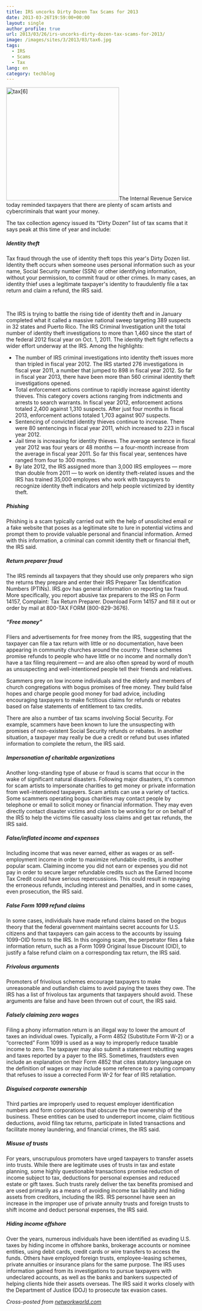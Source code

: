 ```yaml
---
title: IRS uncorks Dirty Dozen Tax Scams for 2013
date: 2013-03-26T19:59:00+00:00
layout: single
author_profile: true
url: 2013/03/26/irs-uncorks-dirty-dozen-tax-scams-for-2013/
image: /images/sites/3/2013/03/tax6.jpg
tags:
  - IRS
  - Scams
  - Tax
lang: en
category: techblog
---
```

[<img class="alignright size-medium wp-image-6489" alt="tax[6]" src="/images/2013/03/tax6-300x300.jpg" width="300" height="300" srcset="/images/sites/3/2013/03/tax6-300x300.jpg 300w, /images/sites/3/2013/03/tax6-150x150.jpg 150w, /images/sites/3/2013/03/tax6.jpg 347w" sizes="(max-width: 300px) 100vw, 300px" />](/images/2013/03/tax6.jpg)The Internal Revenue Service today reminded taxpayers that there are plenty of scam artists and cybercriminals that want your money.

The tax collection agency issued its “Dirty Dozen” list of tax scams that it says peak at this time of year and include:

##### Identity theft

Tax fraud through the use of identity theft tops this year's Dirty Dozen list. Identity theft occurs when someone uses personal information such as your name, Social Security number (SSN) or other identifying information, without your permission, to commit fraud or other crimes. In many cases, an identity thief uses a legitimate taxpayer's identity to fraudulently file a tax return and claim a refund, the IRS said.

&nbsp;

The IRS is trying to battle the rising tide of identity theft and in January completed what it called a massive national sweep targeting 389 suspects in 32 states and Puerto Rico. The IRS Criminal Investigation unit the total number of identity theft investigations to more than 1,460 since the start of the federal 2012 fiscal year on Oct. 1, 2011. The identity theft fight reflects a wider effort underway at the IRS. Among the highlights:

  * The number of IRS criminal investigations into identity theft issues more than tripled in fiscal year 2012. The IRS started 276 investigations in fiscal year 2011, a number that jumped to 898 in fiscal year 2012. So far in fiscal year 2013, there have been more than 560 criminal identity theft investigations opened.
  * Total enforcement actions continue to rapidly increase against identity thieves. This category covers actions ranging from indictments and arrests to search warrants. In fiscal year 2012, enforcement actions totaled 2,400 against 1,310 suspects. After just four months in fiscal 2013, enforcement actions totaled 1,703 against 907 suspects.
  * Sentencing of convicted identity thieves continue to increase. There were 80 sentencings in fiscal year 2011, which increased to 223 in fiscal year 2012.
  * Jail time is increasing for identity thieves. The average sentence in fiscal year 2012 was four years or 48 months — a four-month increase from the average in fiscal year 2011. So far this fiscal year, sentences have ranged from four to 300 months.
  * By late 2012, the IRS assigned more than 3,000 IRS employees — more than double from 2011 — to work on identity theft-related issues and the IRS has trained 35,000 employees who work with taxpayers to recognize identity theft indicators and help people victimized by identity theft.

##### Phishing

Phishing is a scam typically carried out with the help of unsolicited email or a fake website that poses as a legitimate site to lure in potential victims and prompt them to provide valuable personal and financial information. Armed with this information, a criminal can commit identity theft or financial theft, the IRS said.

##### Return preparer fraud

The IRS reminds all taxpayers that they should use only preparers who sign the returns they prepare and enter their IRS Preparer Tax Identification Numbers (PTINs). IRS.gov has general information on reporting tax fraud. More specifically, you report abusive tax preparers to the IRS on Form 14157, Complaint: Tax Return Preparer. Download Form 14157 and fill it out or order by mail at 800-TAX FORM (800-829-3676).

##### “Free money”

Fliers and advertisements for free money from the IRS, suggesting that the taxpayer can file a tax return with little or no documentation, have been appearing in community churches around the country. These schemes promise refunds to people who have little or no income and normally don't have a tax filing requirement — and are also often spread by word of mouth as unsuspecting and well-intentioned people tell their friends and relatives.

Scammers prey on low income individuals and the elderly and members of church congregations with bogus promises of free money. They build false hopes and charge people good money for bad advice, including encouraging taxpayers to make fictitious claims for refunds or rebates based on false statements of entitlement to tax credits.

There are also a number of tax scams involving Social Security. For example, scammers have been known to lure the unsuspecting with promises of non-existent Social Security refunds or rebates. In another situation, a taxpayer may really be due a credit or refund but uses inflated information to complete the return, the IRS said.

##### Impersonation of charitable organizations

Another long-standing type of abuse or fraud is scams that occur in the wake of significant natural disasters. Following major disasters, it's common for scam artists to impersonate charities to get money or private information from well-intentioned taxpayers. Scam artists can use a variety of tactics. Some scammers operating bogus charities may contact people by telephone or email to solicit money or financial information. They may even directly contact disaster victims and claim to be working for or on behalf of the IRS to help the victims file casualty loss claims and get tax refunds, the IRS said.

##### False/inflated income and expenses

Including income that was never earned, either as wages or as self-employment income in order to maximize refundable credits, is another popular scam. Claiming income you did not earn or expenses you did not pay in order to secure larger refundable credits such as the Earned Income Tax Credit could have serious repercussions. This could result in repaying the erroneous refunds, including interest and penalties, and in some cases, even prosecution, the IRS said.

##### False Form 1099 refund claims

In some cases, individuals have made refund claims based on the bogus theory that the federal government maintains secret accounts for U.S. citizens and that taxpayers can gain access to the accounts by issuing 1099-OID forms to the IRS. In this ongoing scam, the perpetrator files a fake information return, such as a Form 1099 Original Issue Discount (OID), to justify a false refund claim on a corresponding tax return, the IRS said.

##### Frivolous arguments

Promoters of frivolous schemes encourage taxpayers to make unreasonable and outlandish claims to avoid paying the taxes they owe. The IRS has a list of frivolous tax arguments that taxpayers should avoid. These arguments are false and have been thrown out of court, the IRS said.

##### Falsely claiming zero wages

Filing a phony information return is an illegal way to lower the amount of taxes an individual owes. Typically, a Form 4852 (Substitute Form W-2) or a “corrected” Form 1099 is used as a way to improperly reduce taxable income to zero. The taxpayer may also submit a statement rebutting wages and taxes reported by a payer to the IRS. Sometimes, fraudsters even include an explanation on their Form 4852 that cites statutory language on the definition of wages or may include some reference to a paying company that refuses to issue a corrected Form W-2 for fear of IRS retaliation.

##### Disguised corporate ownership

Third parties are improperly used to request employer identification numbers and form corporations that obscure the true ownership of the business. These entities can be used to underreport income, claim fictitious deductions, avoid filing tax returns, participate in listed transactions and facilitate money laundering, and financial crimes, the IRS said.

##### Misuse of trusts

For years, unscrupulous promoters have urged taxpayers to transfer assets into trusts. While there are legitimate uses of trusts in tax and estate planning, some highly questionable transactions promise reduction of income subject to tax, deductions for personal expenses and reduced estate or gift taxes. Such trusts rarely deliver the tax benefits promised and are used primarily as a means of avoiding income tax liability and hiding assets from creditors, including the IRS. IRS personnel have seen an increase in the improper use of private annuity trusts and foreign trusts to shift income and deduct personal expenses, the IRS said.

##### Hiding income offshore

Over the years, numerous individuals have been identified as evading U.S. taxes by hiding income in offshore banks, brokerage accounts or nominee entities, using debit cards, credit cards or wire transfers to access the funds. Others have employed foreign trusts, employee-leasing schemes, private annuities or insurance plans for the same purpose. The IRS uses information gained from its investigations to pursue taxpayers with undeclared accounts, as well as the banks and bankers suspected of helping clients hide their assets overseas. The IRS said it works closely with the Department of Justice (DOJ) to prosecute tax evasion cases.

_Cross-posted from_ <a href="http://www.networkworld.com/" target="_blank"><em>networkworld.com</em></a>